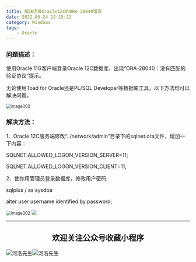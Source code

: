 ```yaml
---
title: 解决连接Oracle12C的ORA-28040错误
date: 2022-06-24 22:15:12
category: Windows
tags: 
    - Oracle
---
```


### 问题描述：

使用Oracle 11G客户端登录Oracle 12C数据库，出现“ORA-28040：没有匹配的验证协议”提示。

无论使用Toad for Oracle还是PL/SQL Developer等数据库工具，以下方法均可以解决问题。

<img src="https://s2.loli.net/2022/06/24/68pVkWZSHcPBzxv.jpg" alt="image002" style="zoom:80%;" />

### 解决方法：

1、Oracle 12C服务端修改“../network/admin”目录下的sqlnet.ora文件，增加一下内容：

SQLNET.ALLOWED_LOGON_VERSION_SERVER=11;

SQLNET.ALLOWED_LOGON_VERSION_CLIENT=11;

2、使你用管理员登录数据库，修改用户密码

sqlplus / as sysdba

alter user username identified by password;

<img src="https://s2.loli.net/2022/06/24/EOUqCtIJwVKpzgh.png" alt="image002" style="zoom:80%;" />

<img src="https://s2.loli.net/2022/06/24/cxZCrmoFPD5JSuv.gif" style="zoom:80%;" />

---

## <center>欢迎关注公众号收藏小程序</center>

![河洛先生](https://s2.loli.net/2022/06/23/bYdtKDC2U5J7iWr.jpg)![河洛先生](https://s2.loli.net/2022/06/23/PlUgz5KSHm7OBke.jpg)
